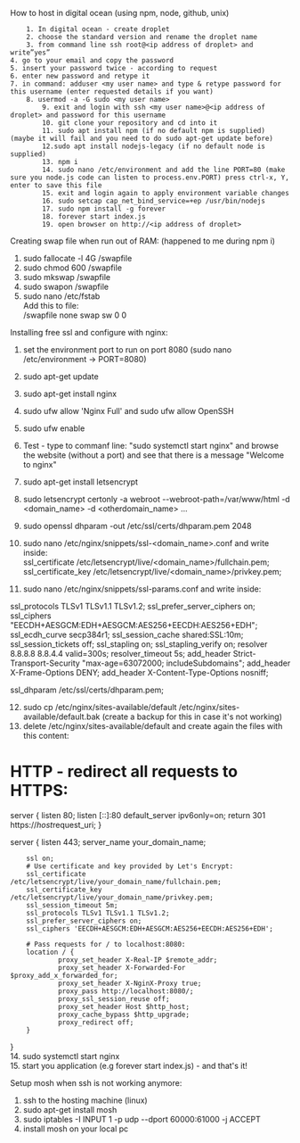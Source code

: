 How to host in digital ocean (using npm, node, github, unix)

        1. In digital ocean - create droplet
        2. choose the standard version and rename the droplet name
        3. from command line ssh root@<ip address of droplet> and write”yes”
    4. go to your email and copy the password
    5. insert your password twice - according to request
    6. enter new password and retype it
    7. in command: adduser <my user name> and type & retype password for this username (enter requested details if you want)
        8. usermod -a -G sudo <my user name>
            9. exit and login with ssh <my user name>@<ip address of droplet> and password for this username
            10. git clone your repository and cd into it
            11. sudo apt install npm (if no default npm is supplied) (maybe it will fail and you need to do sudo apt-get update before)
            12.sudo apt install nodejs-legacy (if no default node is supplied)
            13. npm i
            14. sudo nano /etc/environment and add the line PORT=80 (make sure you node.js code can listen to process.env.PORT) press ctrl-x, Y, enter to save this file
            15. exit and login again to apply environment variable changes
            16. sudo setcap cap_net_bind_service=+ep /usr/bin/nodejs
            17. sudo npm install -g forever
            18. forever start index.js
            19. open browser on http://<ip address of droplet>
            
            
Creating swap file when run out of RAM:   (happened to me during npm i)

1. sudo fallocate -l 4G /swapfile   
2. sudo chmod 600 /swapfile   
3. sudo mkswap /swapfile   
4. sudo swapon /swapfile   
5. sudo nano /etc/fstab    
    Add this to file:  
    /swapfile   none    swap    sw    0   0
    
    
Installing free ssl and configure with nginx:    

1. set the environment port to run on port 8080 (sudo nano /etc/environment -> PORT=8080)    
2. sudo apt-get update    
3. sudo apt-get install nginx 
4. sudo ufw allow 'Nginx Full'  and sudo ufw allow OpenSSH 
5. sudo ufw enable    
6. Test - type to commanf line: "sudo systemctl start nginx" and browse the website (without a port) and see that there is a message "Welcome to nginx"
7. sudo apt-get install letsencrypt    
8. sudo letsencrypt certonly -a webroot --webroot-path=/var/www/html -d <domain_name> -d <otherdomain_name> ...    
9. sudo openssl dhparam -out /etc/ssl/certs/dhparam.pem 2048    
10. sudo nano /etc/nginx/snippets/ssl-<domain_name>.conf and write inside:    
ssl_certificate /etc/letsencrypt/live/<domain_name>/fullchain.pem;
ssl_certificate_key /etc/letsencrypt/live/<domain_name>/privkey.pem;     
    
    
11. sudo nano /etc/nginx/snippets/ssl-params.conf and write inside:    

ssl_protocols TLSv1 TLSv1.1 TLSv1.2;
ssl_prefer_server_ciphers on;
ssl_ciphers "EECDH+AESGCM:EDH+AESGCM:AES256+EECDH:AES256+EDH";
ssl_ecdh_curve secp384r1;
ssl_session_cache shared:SSL:10m;
ssl_session_tickets off;
ssl_stapling on;
ssl_stapling_verify on;
resolver 8.8.8.8 8.8.4.4 valid=300s;
resolver_timeout 5s;
add_header Strict-Transport-Security "max-age=63072000; includeSubdomains";
add_header X-Frame-Options DENY;
add_header X-Content-Type-Options nosniff;
  
ssl_dhparam /etc/ssl/certs/dhparam.pem;   
    
12. sudo cp /etc/nginx/sites-available/default /etc/nginx/sites-available/default.bak    (create a backup for this in case it's not working)
13. delete /etc/nginx/sites-available/default and create again the files with this content:   
# HTTP - redirect all requests to HTTPS:
server {
        listen 80;
        listen [::]:80 default_server ipv6only=on;
        return 301 https://$host$request_uri;
}

server {
        listen 443;
        server_name your_domain_name;

        ssl on;
        # Use certificate and key provided by Let's Encrypt:
        ssl_certificate /etc/letsencrypt/live/your_domain_name/fullchain.pem;
        ssl_certificate_key /etc/letsencrypt/live/your_domain_name/privkey.pem;
        ssl_session_timeout 5m;
        ssl_protocols TLSv1 TLSv1.1 TLSv1.2;
        ssl_prefer_server_ciphers on;
        ssl_ciphers 'EECDH+AESGCM:EDH+AESGCM:AES256+EECDH:AES256+EDH';

        # Pass requests for / to localhost:8080:
        location / {
                proxy_set_header X-Real-IP $remote_addr;
                proxy_set_header X-Forwarded-For $proxy_add_x_forwarded_for;
                proxy_set_header X-NginX-Proxy true;
                proxy_pass http://localhost:8080/;
                proxy_ssl_session_reuse off;
                proxy_set_header Host $http_host;
                proxy_cache_bypass $http_upgrade;
                proxy_redirect off;
        }
}    
14. sudo systemctl start nginx  
15. start you application (e.g forever start index.js) -  and that's it!


Setup mosh when ssh is not working anymore:    
1. ssh to the hosting machine (linux)    
2. sudo apt-get install mosh    
3. sudo iptables -I INPUT 1 -p udp --dport 60000:61000 -j ACCEPT    
4. install mosh on your local pc

